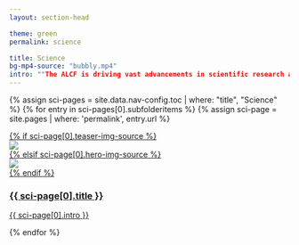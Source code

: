 ```yaml
---
layout: section-head

theme: green
permalink: science

title: Science
bg-mp4-source: "bubbly.mp4"
intro: ""The ALCF is driving vast advancements in scientific research across diverse areas, from physics and materials science to biology and engineering."
---
```




<div class="teasers">

{% assign sci-pages = site.data.nav-config.toc | where: "title", "Science" %}
{% for entry in sci-pages[0].subfolderitems %}
{% assign sci-page = site.pages | where: 'permalink', entry.url %}


<div class="teaser">
  <a href="{{ site.url }}/{{ entry.url }}">
  	<div class="image-wrapper">
  	  {% if sci-page[0].teaser-img-source %}
      <div><img src="{{ site.url }}/assets/images/{{ sci-page[0].teaser-img-source }}"></div>
      {% elsif sci-page[0].hero-img-source %}
      <div><img src="{{ site.url }}/assets/images/{{ sci-page[0].hero-img-source }}"></div>
      {% endif %}
  		<div class="hover-scrim"></div>
  	</div>
  	<div class="content-wrapper">
  		<h3>{{ sci-page[0].title }}</h3>
  		<p>{{ sci-page[0].intro }}</p>
  	</div>
  </a>
</div>

{% endfor %}

</div>

